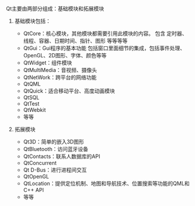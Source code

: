 Qt主要由两部分组成：基础模块和拓展模块
1. 基础模块包括：
    - QtCore：核心模块，其他模块都需要引用此模块的内容。
    包含 定时器、线程、容器、日期时间、指针、图形 等等等等
    - QtGui：Gui程序的基本功能
    包括窗口里面细节的集成，包括事件处理、OpenGL、2D图形、字体、颜色等等
    - QtWidget：组件模块
    - QtMultiMedia：音视频、摄像头
    - QtNetWork：跨平台的网络功能
    - QtQML
    - QtQuick：适合移动平台、高度动画模块
    - QtSQL
    - QtTest
    - QtWebkit
    - 等等

1. 拓展模块
    - Qt3D：简单的嵌入3D图形
    - QtBluetooth：访问蓝牙设备
    - QtContacts：联系人数据库的API
    - QtConcurrent
    - Qt D-Bus：进行进程间交互
    - QtOpenGL
    - QtLocation：提供定位机制、地图和导航技术、位置搜索等功能的QML和C++ API
    - 等等
